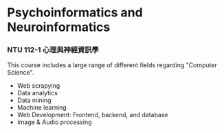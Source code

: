 # Psychoinformatics and Neuroinformatics
### NTU 112-1 心理與神經資訊學
This course includes a large range of different fields regarding "Computer Science".
* Web scrapying
* Data analytics
* Data mining
* Machine learning
* Web Development: Frontend, backend, and database
* Image & Audio processing
